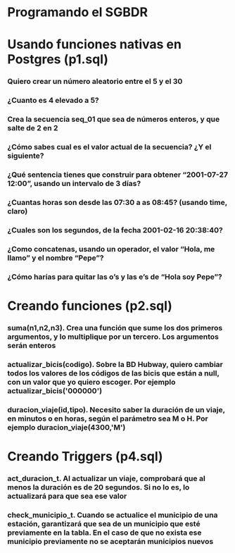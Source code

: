 # Programando el SGBDR


# Usando funciones nativas en Postgres (p1.sql)


### Quiero crear un número aleatorio entre el 5 y el 30

### ¿Cuanto es 4 elevado a 5?

### Crea la secuencia seq_01 que sea de números enteros, y que salte de 2 en 2

### ¿Cómo sabes cual es el valor actual de la secuencia? ¿Y el siguiente?

### ¿Qué sentencia tienes que construir para obtener “2001-07-27 12:00”, usando un intervalo de 3 días?

### ¿Cuantas horas son desde las 07:30 a as 08:45? (usando time, claro)

### ¿Cuales son los segundos, de la fecha 2001-02-16 20:38:40?

### ¿Como concatenas, usando un operador, el valor “Hola, me llamo” y el nombre “Pepe”?

### ¿Cómo harías para quitar las o’s y las e’s de “Hola soy Pepe”?



# Creando funciones (p2.sql)


### suma(n1,n2,n3). Crea una función que sume los dos primeros argumentos, y lo multiplique por un tercero. Los argumentos serán enteros

### actualizar_bicis(codigo). Sobre la BD Hubway, quiero cambiar todos los valores de los códigos de las bicis que están a null, con un valor que yo quiero escoger. Por ejemplo actualizar_bicis('000000')

### duracion_viaje(id,tipo). Necesito saber la duración de un viaje, en minutos o en horas, según el parámetro sea M o H. Por ejemplo duracion_viaje(4300,'M')



# Creando Triggers (p4.sql)


### act_duracion_t. Al actualizar un viaje, comprobará que al menos la duración es de 20 segundos. Si no lo es, lo actualizará para que sea ese valor

### check_municipio_t. Cuando se actualice el municipio de una estación, garantizará que sea de un municipio que esté previamente en la tabla. En el caso de que no exista ese municipio previamente no se aceptarán municipios nuevos
